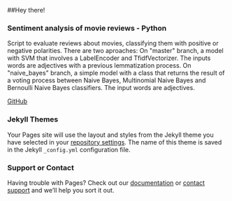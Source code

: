 ##Hey there!

### Sentiment analysis of movie reviews - Python

Script to evaluate reviews about movies, classifying them with positive or negative polarities.
There are two aproaches: On "master" branch, a model with SVM that involves a LabelEncoder and TfidfVectorizer. The inputs words are adjectives with a previous lemmatization process.
On "naive_bayes" branch, a simple model with a class that returns the result of a voting process between Naive Bayes, Multinomial Naive Bayes and Bernoulli Naive Bayes classifiers. The input words are adjectives.

[GitHub](https://github.com/alejandraberbesi/sentiment_analysis_movie_reviews)



### Jekyll Themes

Your Pages site will use the layout and styles from the Jekyll theme you have selected in your [repository settings](https://github.com/alejandraberbesi/alejandraberbesi.github.io/settings). The name of this theme is saved in the Jekyll `_config.yml` configuration file.

### Support or Contact

Having trouble with Pages? Check out our [documentation](https://help.github.com/categories/github-pages-basics/) or [contact support](https://github.com/contact) and we’ll help you sort it out.

